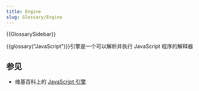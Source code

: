 ```yaml
---
title: Engine
slug: Glossary/Engine
---
```


{{GlossarySidebar}}

{{glossary("JavaScript")}}引擎是一个可以解析并执行 JavaScript 程序的解释器

## 参见

- 维基百科上的 [JavaScript 引擎](https://zh.wikipedia.org/wiki/JavaScript引擎)
